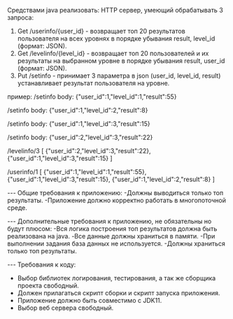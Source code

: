 Средствами java реализовать:
HTTP сервер, умеющий обрабатывать 3 запроса:
1. Get /userinfo/{user_id} - возвращает топ 20 результатов пользователя на всех уровнях в порядке убывания result, level_id (формат: JSON).
2. Get /levelinfo/{level_id} - возвращает топ 20 пользователей и их результаты на выбранном уровне в порядке убывания result, user_id (формат: JSON).
3. Put /setinfo - принимает 3 параметра в json (user_id, level_id, result) устанавливает результат пользователя на уровне.

пример:
/setinfo
body: {"user_id":1,"level_id":1,"result":55}

/setinfo
body: {"user_id":1,"level_id":2,"result":8}

/setinfo
body: {"user_id":1,"level_id":3,"result":15}

/setinfo
body: {"user_id":2,"level_id":3,"result":22}

/levelinfo/3
[
{"user_id":2,"level_id":3,"result":22},
{"user_id":1,"level_id":3,"result":15}
]

/userinfo/1
[
{"user_id":1,"level_id":1,"result":55},
{"user_id":1,"level_id":3,"result":15},
{"user_id":1,"level_id":2,"result":8}
]

--- Общие требования к приложению:
-Должны выводиться только топ результаты.
-Приложение должно корректно работать в многопоточной среде.

--- Дополнительные требования к приложению, не обязательны но будут плюсом:
-Вся логика построения топ результатов должна быть реализована на java.
-Все данные должны храниться в памяти.
-При выполнении задания база данных не используется.
-Должны храниться только топ результаты.

--- Требования к коду:
- Выбор библиотек логирования, тестирования, а так же сборщика проекта свободный.
- Должен прилагаться скрипт сборки и скрипт запуска приложения.
- Приложение должно быть совместимо с JDK11.
- Выбор веб сервера свободный.